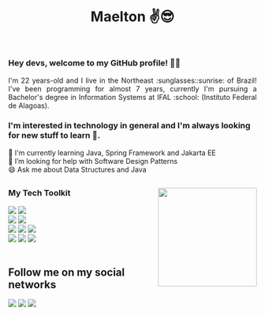 <header>

# Maelton :v::sunglasses:

</header>

<section class="maelton-by-maelton">
<div class="welcome">

### Hey devs, welcome to my GitHub profile! :wave::wave:

<p style="text-align: justify;">
I'm 22 years-old and I live in the Northeast :sunglasses::sunrise: of Brazil! I've been programming for almost 7 years, currently I'm pursuing a Bachelor's degree in Information Systems at IFAL :school: (Instituto Federal de Alagoas).
</p>
</div>

<div class="tech-interests">

<p style="text-align: justify;">
    
### I'm interested in technology in general and I'm always looking for new stuff to learn :bow:.

</p>

🌱 I'm currently learning Java, Spring Framework and Jakarta EE<br/>
🤔 I’m looking for help with Software Design Patterns<br/>
😄 Ask me about Data Structures and Java<br/>

</div>
</section>

##

<section class="tech-tookit">

<img name="top-languages" height="200em" align="right" src="https://github-readme-stats-eight-theta.vercel.app/api/top-langs/?username=Maelton&layout=compact&langs_count=8&theme=algolia"/>

<div class="tools" display="inline-block">

### My Tech Toolkit

<img name="java" src="https://img.shields.io/badge/Java-ED8B00?style=for-the-badge&logo=openjdk&logoColor=white"/>
<img name="spring" src="https://img.shields.io/badge/Spring-6DB33F?style=for-the-badge&logo=spring&logoColor=white"/><br/>

<img name="hibernate" src="https://img.shields.io/badge/Hibernate-59666C?style=for-the-badge&logo=Hibernate&logoColor=silver"/>
<img name="postgresql" src="https://img.shields.io/badge/PostgreSQL-316192?style=for-the-badge&logo=postgresql&logoColor=white"/><br/>

<img name="docker" src="https://img.shields.io/badge/docker-%230db7ed.svg?style=for-the-badge&logo=docker&logoColor=white"/>
<img name="git" src="https://img.shields.io/badge/GIT-E44C30?style=for-the-badge&logo=git&logoColor=white"/>
<img name="maven" src="https://img.shields.io/badge/Apache%20Maven-C71A36?style=for-the-badge&logo=Apache%20Maven&logoColor=white"/><br/>

<img name="html5" src="https://img.shields.io/badge/HTML5-E34F26?style=for-the-badge&logo=html5&logoColor=white"/>
<img name="css3" src="https://img.shields.io/badge/CSS3-1572B6?style=for-the-badge&logo=css3&logoColor=white"/>
<img name="javascript" src="https://img.shields.io/badge/JavaScript-F7DF1E?style=for-the-badge&logo=javascript&logoColor=black"/>

</div><br/>
</section>
    
## Follow me on my social networks
<div class="social-networks">
    <a name="linkedin" href="https://www.linkedin.com/in/maelton-lima/" target="_blank"><img loading="lazy" src="https://img.shields.io/badge/-LinkedIn-%230077B5?style=for-the-badge&logo=linkedin&logoColor=white"></a>
    <a name="instagram" href="https://www.instagram.com/maelton_ti/" target="_blank"><img loading="lazy" src="https://img.shields.io/badge/-Instagram-%23E4405F?style=for-the-badge&logo=instagram&logoColor=white"></a>
    <a name="twitter" href="https://twitter.com/maelton_ti" target="_blank"><img src="https://img.shields.io/badge/Twitter-1DA1F2?style=for-the-badge&logo=twitter&logoColor=white"></a>
</div>

